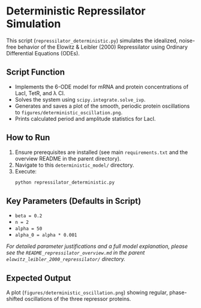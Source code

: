 # Deterministic Repressilator Simulation

This script (`repressilator_deterministic.py`) simulates the idealized, noise-free behavior of the Elowitz & Leibler (2000) Repressilator using Ordinary Differential Equations (ODEs).

## Script Function

*   Implements the 6-ODE model for mRNA and protein concentrations of LacI, TetR, and λ CI.
*   Solves the system using `scipy.integrate.solve_ivp`.
*   Generates and saves a plot of the smooth, periodic protein oscillations to `figures/deterministic_oscillation.png`.
*   Prints calculated period and amplitude statistics for LacI.

## How to Run

1.  Ensure prerequisites are installed (see main `requirements.txt` and the overview README in the parent directory).
2.  Navigate to this `deterministic_model/` directory.
3.  Execute:
    ```bash
    python repressilator_deterministic.py
    ```

## Key Parameters (Defaults in Script)

*   `beta = 0.2`
*   `n = 2`
*   `alpha = 50`
*   `alpha_0 = alpha * 0.001`

*For detailed parameter justifications and a full model explanation, please see the `README_repressilator_overview.md` in the parent `elowitz_leibler_2000_repressilator/` directory.*

## Expected Output

A plot (`figures/deterministic_oscillation.png`) showing regular, phase-shifted oscillations of the three repressor proteins.
